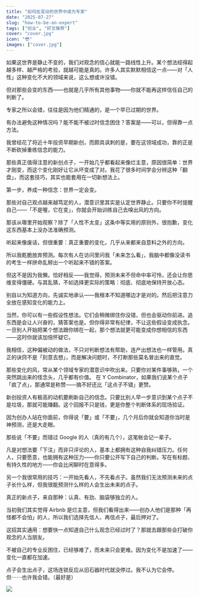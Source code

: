 ```yaml
---
title: "如何在变动的世界中成为专家"
date: "2025-07-27"
slug: "how-to-be-an-expert"
tags: ["创业", "好文推荐"]
cover: "cover.jpg"
icon: "😎"
images: ["cover.jpg"]
---
```

如果这世界是静止不变的，我们对观念的信心就能一路线性上升。某个想法经得起越多样、越严格的考验，就越可能是真的。许多人其实默默相信这一点——对「人性」这种变化不大的领域来说，这么想或许没错。



但对那些会变的东西——也就是几乎所有其他事物——你就不能再这样信任自己的判断了。



专家之所以会错，往往是因为他们精通的，是一个早已过期的世界。



有办法避免这种情况吗？能不能不被过时信念困住？答案是——可以，但得靠一点方法。



我曾经花了将近十年投资早期新创，而颇具讽刺的是，要在这领域成功，靠的正是不断砍掉重练信念的能力。



那些真正值得注意的新创点子，一开始几乎都看起来像烂主意，原因很简单：世界才刚变，而这个变化刚好让它从坏变成了对。我花了很多时间学会分辨这种「翻盘」，而这套技巧，其实也能套用在一切新想法上。



第一步，养成一种信念：世界一定会变。



那些对自己观点越来越笃定的人，潜意识里其实是认定世界静止。只要你不时提醒自己——「不是喔，它在变」，你就会开始训练自己去嗅出风的方向。



那该从哪里开始观察？除了「人性不太变」这条中等实用的原则外，很抱歉，变化这东西基本上没办法准确预测。



听起来像废话，但很重要：真正重要的变化，几乎从来都来自意料之外的方向。



所以我乾脆放弃预测。每次有人在访问里问我「未来怎么看」，我脑中都像没读书的考生一样拼命乱掰出一个听起来不错的答案。



但这不是因为我懒。恰好相反——我觉得，预测未来不但命中率可怜，还会让你思维变得僵硬。与其乱猜，不如选择更实际的策略：彻底、彻底地保持开放心态。



别自以为知道方向，先诚实地承认——我根本不知道哪边才是对的。然后把注意力全放在感知变化的能力上。



当然，你可以有一些假设性想法。它们会稍微绑住你没错，但也会驱动你前进。追东西是会让人兴奋的，猜答案也是。但你得非常有纪律，不让这些假设变成执念。
一旦别人开始把某个想法跟你绑在一起，那个想法就更可能变成你想相信的东西——这时你就该加倍怀疑它。



我相信，这种偏被动的做法，不只对判断想法有帮助，连产出想法也一样管用。真正的诀窍不是「刻意去想」，而是解决问题时，不打断那些莫名冒出来的直觉。



那些变化的风，常从某个领域专家的潜意识中吹出来。只要你对某件事够熟，一个突然跳出来的怪念头，几乎都有价值。
在 Y Combinator，如果我们说某个点子「疯了点」，那通常是称赞——搞不好还比「这点子不错」更赞。



新创投资人有极高的动机要刷新自己的信念。只要比别人早一步意识到某个点子不是垃圾，那就可能赚翻。这个回报不只是钱，更是你整个判断体系的现场验证。



因为创办人站在你面前，你得说「要」或「不要」，几个月后你就会知道你当时是神预测，还是大走眼。



那些说「不要」而错过 Google 的人（真的有几个），这笔帐会记一辈子。



凡是对想法要「下注」而非只评论的人，基本上都拥有这种自我纠错压力。任何人，只要愿意，也能拥有这种压力——你只要公开写下自己的判断。写在有标题、有持久性的地方——你会比闲聊时在意得多。



另一个我很常用的技巧：一开始先看人，不先看点子。虽然我们无法预测未来的点子长什么样，但我很能预测什么样的人会生出未来的点子。



真正的新点子，来自那种：认真、有劲、脑袋够独立的人。



当初我们其实觉得 Airbnb 是烂主意，但我们看得出来——创办人他们是那种「再怪都不会怕」的人，所以我们选择先信人、再信点子，最后押对了。



这招其实通用：想要快一点知道自己什么观念已经过时了？那就去跟那些会打破你观念的人当朋友。



不被自己的专业反困住，已经够难了，而未来只会更难。因为变化不是加速了——变化一直都在加速。



点子会生出点子，这场连锁反应从旧石器时代就没停过。我不认为它会停。
但⋯⋯也许我会错。（最好是）




![](https://prod-files-secure.s3.us-west-2.amazonaws.com/112d0858-5090-4d34-a606-b75eb8d65fd2/46476355-9cf3-4e99-9b7a-3531bc426380/1000202064.png?X-Amz-Algorithm=AWS4-HMAC-SHA256&X-Amz-Content-Sha256=UNSIGNED-PAYLOAD&X-Amz-Credential=ASIAZI2LB4666XPQ7W5F%2F20251018%2Fus-west-2%2Fs3%2Faws4_request&X-Amz-Date=20251018T164631Z&X-Amz-Expires=3600&X-Amz-Security-Token=IQoJb3JpZ2luX2VjEBQaCXVzLXdlc3QtMiJGMEQCICtgmKCWTZbk511TV8mmH%2BoXA6t648Z%2FsdqwrY%2BcsNZMAiBZyZZFV6LHxs6rQyg7hk8zfuGHy6LJd8LM4F6oV2alyyqIBAi9%2F%2F%2F%2F%2F%2F%2F%2F%2F%2F8BEAAaDDYzNzQyMzE4MzgwNSIM6lrzTLyaqijdWTi2KtwD94U6kkReQSfG9H08UKZ3GjUJ0n66ejyE7YGxJBdXQum%2FGxcSZHH2mI3huG%2Bjp2ovUhOoBbTB5We5n%2FoF%2F1KSlwWR2dB5Wc4pGdi6cuPOZ4RMDF%2BzhT%2BA6lCfdGduiaCIpwKHmP9znN3xPObGwitkxYalM4SmrfVPYlp6xOZ1oFk8oxPFZ5QsSyfSbix1m5aZw4JSXlHJCC9g30An4Q9pc%2FrArjzhS00w2JO2haaxiyA%2BadjNC1oxWoqSyCUgmmQqi33p4B7x68vnSpZqsDTGE2UTRlK3viVtRH7Q0K%2FlxB%2FKQMzMMwQJh%2FxLSUl3Q%2FxUL0%2FjdIiWebXbpIKnIs4QgiWuEAMDcR4iccw5b9psWAOAn7kiFsmPB1XziUD32zDIvXSypidYlEGMpxDRghFuAUoZVRl96FyoNOdbeRQBWE0ZTKVRo9uszF4MB93sb0F3O%2FA3%2BO2mQDy0DxjkLg4cfg%2FpMGSdyi7Lom0bBAnh720HjXh9eijFvuTslyj%2BRQfrRCwF4ChHAghZDIK69uY7rK3HdY4IdCNUzDUry%2BBWkkvU4u62erFiZJh7sebr0qLu4i7qdEzOeUEuLyecwbo1B8KjxB3ECSrQnycRg8whA8dEddH5B4VAqCCtC%2FMwrv%2FNxwY6pgGQ3QKRKzCrDs53Eowbzv9zK04k%2Bz9Jj4SsheMqtews%2BqOfZ81obYNX3T66K56%2BAIEkQ9QdQwPsVzdRUbajtz1bUSmxKtF2vCzOiGdTNYob6zB5AmpPq%2FdQEyUQkKiu8I8m6OvPjuxyLYCSZy1%2F15F0QqQd5%2BXAY%2FJfKLeuCtNhqdEJQ0BzDsjqNqWDjq8Jur49t17IIjB%2BXx8XwgFnkWdY5SIu57VT&X-Amz-Signature=568f997e33df8484f0d9849d43ca32be420d863cf2afa1144dc61aff7082fc20&X-Amz-SignedHeaders=host&x-amz-checksum-mode=ENABLED&x-id=GetObject)

